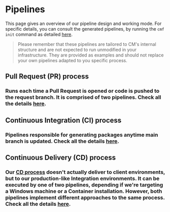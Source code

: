 # Pipelines
This page gives an overview of our pipeline design and working mode. For specific details, you can consult the generated pipelines, by running the `cmf init` command as detailed [here](./index.md).

> Please remember that these pipelines are tailored to CM's internal structure and are not expected to run unmodified in your infrastructure. They are provided as examples and should not replace your own pipelines adapted to you specific process.

## Pull Request (PR) process
### Runs each time a Pull Request is opened or code is pushed to the request branch. It is comprised of two pipelines. Check all the details [here](PR/index.md).

## Continuous Integration (CI) process
### Pipelines responsible for generating packages anytime main branch is updated. Check all the details [here](CI/index.md).

## Continuous Delivery (CD) process
### Our [CD process](CD/index.md) doesn't actually deliver to client environments, but to our production-like Integration environments. It can be executed by one of two pipelines, depending if we're targeting a Windows machine or a Container installation. However, both pipelines implement different approaches to the same process. Check all the details [here](CD/index.md).